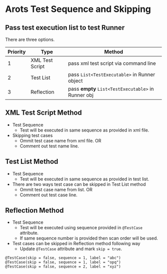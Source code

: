 # Arots Test Sequence and Skipping

## Pass test execution list to test Runner
There are three options.

|Priority | Type 				|Method										|
|---------|-----------------|-----------------------------------------------|
|1        |XML Test Script	|pass xml test script via command line			|
|2        |Test List 		|pass `List<TestExecutable>` in Runner object	|
|3        |Reflection		|pass **empty** `List<TestExecutable>` in Runner obj|

## XML Test Script Method
* Test Sequence
	* Test will be executed in same sequence as provided in xml file.
* Skipping test cases
	*  Ommit test case name from xml file.
OR
	*  Comment out test name line.

## Test List Method
* Test Sequence
	* Test will be executed in same sequence as provided in test list.
* There are two ways test case can be skipped in Test List method
	*  Ommit test case name from list.
OR
	*  Comment out test case line.

## Reflection Method
* Test Sequence
	* Test will be executed using sequence provided in `@TestCase` attribute.
	* If same sequence number is provided then scan order will be used.
* Test cases can be skipped in Reflection method following way
	* Update `@TestCase` attribute and mark `skip = true`.

```
@TestCase(skip = false, sequence = 1, label = "abc")
@TestCase(skip = false, sequence = 1, label = "opq")
@TestCase(skip = false, sequence = 2, label = "xyz")
```